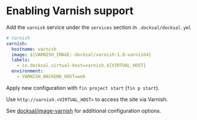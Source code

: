 # Enabling Varnish support

Add the `varnish` service under the `services` section in `.docksal/docksal.yml`

```yaml
# Varnish
varnish:
  hostname: varnish
  image: ${VARNISH_IMAGE:-docksal/varnish:1.0-varnish4}
  labels:
    - io.docksal.virtual-host=varnish.${VIRTUAL_HOST}
  environment:
    - VARNISH_BACKEND_HOST=web
```

Apply new configuration with `fin project start` (`fin p start`).

Use `http://varnish.<VIRTUAL_HOST>` to access the site via Varnish.
 
See [docksal/image-varnish](https://github.com/docksal/image-varnish) for additional configuration options.
